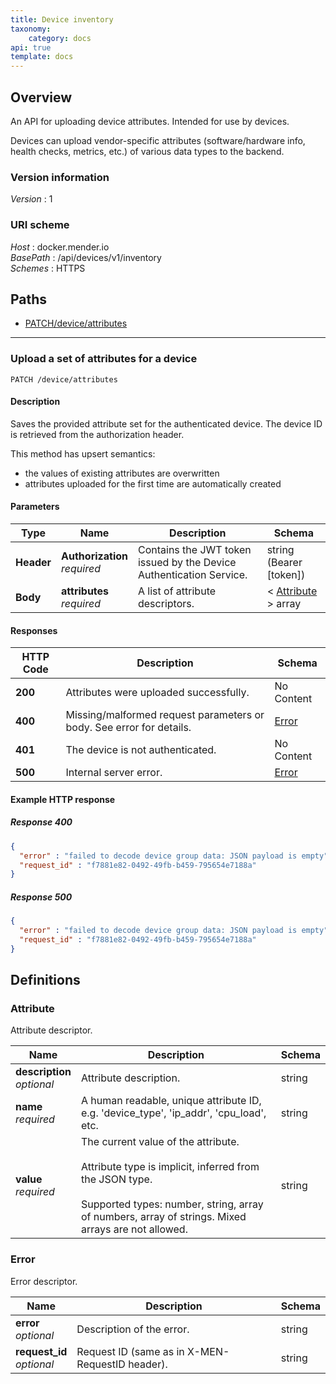 ```yaml
---
title: Device inventory
taxonomy:
    category: docs
api: true
template: docs
---
```


<a name="overview"></a>
## Overview
An API for uploading device attributes. Intended for use by devices.

Devices can upload vendor-specific attributes (software/hardware info, health checks, metrics, etc.) of various data types to the backend.


### Version information
*Version* : 1


### URI scheme
*Host* : docker.mender.io  
*BasePath* : /api/devices/v1/inventory  
*Schemes* : HTTPS




<a name="paths"></a>
## Paths
- [PATCH/device/attributes](#device-attributes-patch)


___
<a name="device-attributes-patch"></a>
### Upload a set of attributes for a device
```
PATCH /device/attributes
```


#### Description
Saves the provided attribute set for the authenticated device.
The device ID is retrieved from the authorization header.

This method has upsert semantics:
* the values of existing attributes are overwritten
* attributes uploaded for the first time are automatically created


#### Parameters

|Type|Name|Description|Schema|
|---|---|---|---|
|**Header**|**Authorization**  <br>*required*|Contains the JWT token issued by the Device Authentication Service.|string (Bearer [token])|
|**Body**|**attributes**  <br>*required*|A list of attribute descriptors.|< [Attribute](#attribute) > array|


#### Responses

|HTTP Code|Description|Schema|
|---|---|---|
|**200**|Attributes were uploaded successfully.|No Content|
|**400**|Missing/malformed request parameters or body. See error for details.|[Error](#error)|
|**401**|The device is not authenticated.|No Content|
|**500**|Internal server error.|[Error](#error)|


#### Example HTTP response

##### Response 400
```json
{
  "error" : "failed to decode device group data: JSON payload is empty",
  "request_id" : "f7881e82-0492-49fb-b459-795654e7188a"
}
```


##### Response 500
```json
{
  "error" : "failed to decode device group data: JSON payload is empty",
  "request_id" : "f7881e82-0492-49fb-b459-795654e7188a"
}
```




<a name="definitions"></a>
## Definitions

<a name="attribute"></a>
### Attribute
Attribute descriptor.


|Name|Description|Schema|
|---|---|---|
|**description**  <br>*optional*|Attribute description.|string|
|**name**  <br>*required*|A human readable, unique attribute ID, e.g. 'device_type', 'ip_addr', 'cpu_load', etc.|string|
|**value**  <br>*required*|The current value of the attribute.<br><br>Attribute type is implicit, inferred from the JSON type.<br><br>Supported types: number, string, array of numbers, array of strings. Mixed arrays are not allowed.|string|


<a name="error"></a>
### Error
Error descriptor.


|Name|Description|Schema|
|---|---|---|
|**error**  <br>*optional*|Description of the error.|string|
|**request_id**  <br>*optional*|Request ID (same as in X-MEN-RequestID header).|string|





